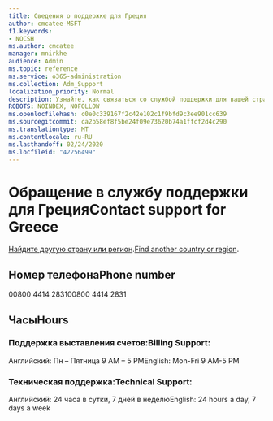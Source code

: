```yaml
---
title: Сведения о поддержке для Греция
author: cmcatee-MSFT
f1.keywords:
- NOCSH
ms.author: cmcatee
manager: mnirkhe
audience: Admin
ms.topic: reference
ms.service: o365-administration
ms.collection: Adm_Support
localization_priority: Normal
description: Узнайте, как связаться со службой поддержки для вашей страны или региона.
ROBOTS: NOINDEX, NOFOLLOW
ms.openlocfilehash: c0e0c339167f2c42e102c1f9bfd9c3ee901cc639
ms.sourcegitcommit: ca2b58ef8f5be24f09e73620b74a1ffcf2d4c290
ms.translationtype: MT
ms.contentlocale: ru-RU
ms.lasthandoff: 02/24/2020
ms.locfileid: "42256499"
---
```

# <a name="contact-support-for-greece"></a><span data-ttu-id="36f27-103">Обращение в службу поддержки для Греция</span><span class="sxs-lookup"><span data-stu-id="36f27-103">Contact support for Greece</span></span>

<span data-ttu-id="36f27-104">[Найдите другую страну или регион](../contact-support-for-business-products.md).</span><span class="sxs-lookup"><span data-stu-id="36f27-104">[Find another country or region](../contact-support-for-business-products.md).</span></span>

## <a name="phone-number"></a><span data-ttu-id="36f27-105">Номер телефона</span><span class="sxs-lookup"><span data-stu-id="36f27-105">Phone number</span></span>
<span data-ttu-id="36f27-106">00800 4414 2831</span><span class="sxs-lookup"><span data-stu-id="36f27-106">00800 4414 2831</span></span>

## <a name="hours"></a><span data-ttu-id="36f27-107">Часы</span><span class="sxs-lookup"><span data-stu-id="36f27-107">Hours</span></span>
### <a name="billing-support"></a><span data-ttu-id="36f27-108">Поддержка выставления счетов:</span><span class="sxs-lookup"><span data-stu-id="36f27-108">Billing Support:</span></span>

<span data-ttu-id="36f27-109">Английский: Пн – Пятница 9 AM – 5 PM</span><span class="sxs-lookup"><span data-stu-id="36f27-109">English: Mon-Fri 9 AM-5 PM</span></span>

### <a name="technical-support"></a><span data-ttu-id="36f27-110">Техническая поддержка:</span><span class="sxs-lookup"><span data-stu-id="36f27-110">Technical Support:</span></span>

<span data-ttu-id="36f27-111">Английский: 24 часа в сутки, 7 дней в неделю</span><span class="sxs-lookup"><span data-stu-id="36f27-111">English: 24 hours a day, 7 days a week</span></span>